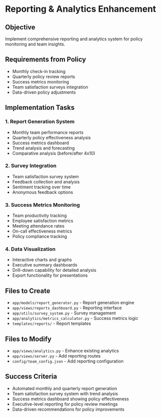# Reporting & Analytics Enhancement

## Objective
Implement comprehensive reporting and analytics system for policy monitoring and team insights.

## Requirements from Policy
- Monthly check-in tracking
- Quarterly policy review reports
- Success metrics monitoring
- Team satisfaction surveys integration
- Data-driven policy adjustments

## Implementation Tasks

### 1. Report Generation System
- Monthly team performance reports
- Quarterly policy effectiveness analysis
- Success metrics dashboard
- Trend analysis and forecasting
- Comparative analysis (before/after 4x10)

### 2. Survey Integration
- Team satisfaction survey system
- Feedback collection and analysis
- Sentiment tracking over time
- Anonymous feedback options

### 3. Success Metrics Monitoring
- Team productivity tracking
- Employee satisfaction metrics
- Meeting attendance rates
- On-call effectiveness metrics
- Policy compliance tracking

### 4. Data Visualization
- Interactive charts and graphs
- Executive summary dashboards
- Drill-down capability for detailed analysis
- Export functionality for presentations

## Files to Create
- `app/models/report_generator.py` - Report generation engine
- `app/views/reports_dashboard.py` - Reporting interface
- `app/utils/survey_system.py` - Survey management
- `app/analytics/metrics_calculator.py` - Success metrics logic
- `templates/reports/` - Report templates

## Files to Modify
- `app/views/analytics.py` - Enhance existing analytics
- `app/views/server.py` - Add reporting routes
- `config/team_config.json` - Add reporting configuration

## Success Criteria
- Automated monthly and quarterly report generation
- Team satisfaction survey system with trend analysis
- Success metrics dashboard showing policy effectiveness
- Executive-level reporting for policy review meetings
- Data-driven recommendations for policy improvements